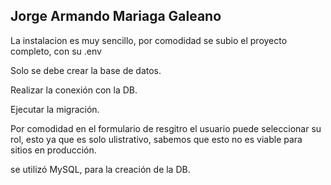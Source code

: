 
## Jorge Armando Mariaga Galeano

La instalacion es muy sencillo, por comodidad se subio el proyecto completo, con su .env

Solo se debe crear la base de datos.

Realizar la conexión con la DB.

Ejecutar la migración.

Por comodidad en el formulario de resgitro el usuario puede seleccionar su rol, esto ya que es solo ulistrativo, sabemos que esto no es viable para sitios en producción.

se utilizó MySQL, para la creación de la DB.



